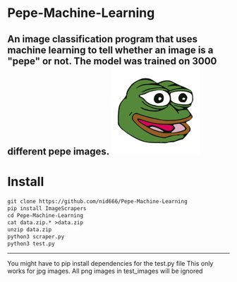 # Pepe-Machine-Learning
An image classification program that uses machine learning to tell whether an image is a "pepe" or not. The model was trained on 3000 different pepe images.
<img src="https://github.com/nid666/Pepe-Machine-Learning/blob/master/test_images/5845cd430b2a3b54fdbaecf8.png" width="200" height="200">
---
# Install
```console
git clone https://github.com/nid666/Pepe-Machine-Learning
pip install ImageScrapers
cd Pepe-Machine-Learning
cat data.zip.* >data.zip
unzip data.zip
python3 scraper.py
python3 test.py
```
---
You might have to pip install dependencies for the test.py file
This only works for jpg images. All png images in test_images will be ignored
